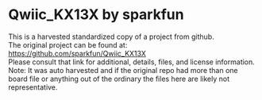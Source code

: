 
# Qwiic_KX13X by sparkfun  
This is a harvested standardized copy of a project from github.  
The original project can be found at:  
https://github.com/sparkfun/Qwiic_KX13X  
Please consult that link for additional, details, files, and license information.  
Note: It was auto harvested and if the original repo had more than one board file or anything out of the ordinary the files here are likely not representative.  
    